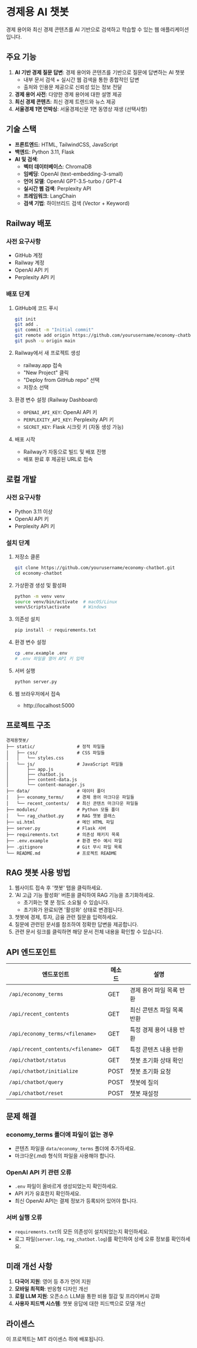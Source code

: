 # 경제용 AI 챗봇

경제 용어와 최신 경제 콘텐츠를 AI 기반으로 검색하고 학습할 수 있는 웹 애플리케이션입니다.

## 주요 기능

1. **AI 기반 경제 질문 답변**: 경제 용어와 콘텐츠를 기반으로 질문에 답변하는 AI 챗봇
   - 내부 문서 검색 + 실시간 웹 검색을 통한 종합적인 답변
   - 출처와 인용문 제공으로 신뢰성 있는 정보 전달
2. **경제 용어 사전**: 다양한 경제 용어에 대한 설명 제공
3. **최신 경제 콘텐츠**: 최신 경제 트렌드와 뉴스 제공
4. **서울경제 1면 언박싱**: 서울경제신문 1면 동영상 재생 (선택사항)

## 기술 스택

- **프론트엔드**: HTML, TailwindCSS, JavaScript
- **백엔드**: Python 3.11, Flask
- **AI 및 검색**:
  - **벡터 데이터베이스**: ChromaDB
  - **임베딩**: OpenAI (text-embedding-3-small)
  - **언어 모델**: OpenAI GPT-3.5-turbo / GPT-4
  - **실시간 웹 검색**: Perplexity API
  - **프레임워크**: LangChain
  - **검색 기법**: 하이브리드 검색 (Vector + Keyword)

## Railway 배포

### 사전 요구사항

- GitHub 계정
- Railway 계정
- OpenAI API 키
- Perplexity API 키

### 배포 단계

1. GitHub에 코드 푸시

   ```bash
   git init
   git add .
   git commit -m "Initial commit"
   git remote add origin https://github.com/yourusername/economy-chatbot.git
   git push -u origin main
   ```

2. Railway에서 새 프로젝트 생성
   - railway.app 접속
   - "New Project" 클릭
   - "Deploy from GitHub repo" 선택
   - 저장소 선택

3. 환경 변수 설정 (Railway Dashboard)
   - `OPENAI_API_KEY`: OpenAI API 키
   - `PERPLEXITY_API_KEY`: Perplexity API 키
   - `SECRET_KEY`: Flask 시크릿 키 (자동 생성 가능)

4. 배포 시작
   - Railway가 자동으로 빌드 및 배포 진행
   - 배포 완료 후 제공된 URL로 접속

## 로컬 개발

### 사전 요구사항

- Python 3.11 이상
- OpenAI API 키
- Perplexity API 키

### 설치 단계

1. 저장소 클론

   ```bash
   git clone https://github.com/yourusername/economy-chatbot.git
   cd economy-chatbot
   ```

2. 가상환경 생성 및 활성화

   ```bash
   python -m venv venv
   source venv/bin/activate  # macOS/Linux
   venv\Scripts\activate     # Windows
   ```

3. 의존성 설치

   ```bash
   pip install -r requirements.txt
   ```

4. 환경 변수 설정

   ```bash
   cp .env.example .env
   # .env 파일을 열어 API 키 입력
   ```

5. 서버 실행

   ```bash
   python server.py
   ```

6. 웹 브라우저에서 접속
   - http://localhost:5000

## 프로젝트 구조

```
경제용챗봇/
├── static/                # 정적 파일들
│   ├── css/               # CSS 파일들
│   │   └── styles.css
│   └── js/                # JavaScript 파일들
│       ├── app.js
│       ├── chatbot.js
│       ├── content-data.js
│       └── content-manager.js
├── data/                  # 데이터 폴더
│   ├── economy_terms/     # 경제 용어 마크다운 파일들
│   └── recent_contents/   # 최신 콘텐츠 마크다운 파일들
├── modules/               # Python 모듈 폴더
│   └── rag_chatbot.py     # RAG 챗봇 클래스
├── ui.html                # 메인 HTML 파일
├── server.py              # Flask 서버
├── requirements.txt       # 의존성 패키지 목록
├── .env.example           # 환경 변수 예시 파일
├── .gitignore             # Git 무시 파일 목록
└── README.md              # 프로젝트 README
```

## RAG 챗봇 사용 방법

1. 웹사이트 접속 후 '챗봇' 탭을 클릭하세요.
2. 'AI 고급 기능 활성화' 버튼을 클릭하여 RAG 기능을 초기화하세요.
   - 초기화는 몇 분 정도 소요될 수 있습니다.
   - 초기화가 완료되면 '활성화' 상태로 변경됩니다.
3. 챗봇에 경제, 투자, 금융 관련 질문을 입력하세요.
4. 질문에 관련된 문서를 참조하여 정확한 답변을 제공합니다.
5. 관련 문서 링크를 클릭하면 해당 문서 전체 내용을 확인할 수 있습니다.

## API 엔드포인트

| 엔드포인트                        | 메소드 | 설명                       |
| --------------------------------- | ------ | -------------------------- |
| `/api/economy_terms`              | GET    | 경제 용어 파일 목록 반환   |
| `/api/recent_contents`            | GET    | 최신 콘텐츠 파일 목록 반환 |
| `/api/economy_terms/<filename>`   | GET    | 특정 경제 용어 내용 반환   |
| `/api/recent_contents/<filename>` | GET    | 특정 콘텐츠 내용 반환      |
| `/api/chatbot/status`             | GET    | 챗봇 초기화 상태 확인      |
| `/api/chatbot/initialize`         | POST   | 챗봇 초기화 요청           |
| `/api/chatbot/query`              | POST   | 챗봇에 질의                |
| `/api/chatbot/reset`              | POST   | 챗봇 재설정                |

## 문제 해결

### economy_terms 폴더에 파일이 없는 경우

- 콘텐츠 파일을 `data/economy_terms` 폴더에 추가하세요.
- 마크다운(.md) 형식의 파일을 사용해야 합니다.

### OpenAI API 키 관련 오류

- `.env` 파일이 올바르게 생성되었는지 확인하세요.
- API 키가 유효한지 확인하세요.
- 최신 OpenAI API는 결제 정보가 등록되어 있어야 합니다.

### 서버 실행 오류

- `requirements.txt`의 모든 의존성이 설치되었는지 확인하세요.
- 로그 파일(`server.log`, `rag_chatbot.log`)를 확인하여 상세 오류 정보를 확인하세요.

## 미래 개선 사항

1. **다국어 지원**: 영어 등 추가 언어 지원
2. **모바일 최적화**: 반응형 디자인 개선
3. **로컬 LLM 지원**: 오픈소스 LLM을 통한 비용 절감 및 프라이버시 강화
4. **사용자 피드백 시스템**: 챗봇 응답에 대한 피드백으로 모델 개선

## 라이센스

이 프로젝트는 MIT 라이센스 하에 배포됩니다.
